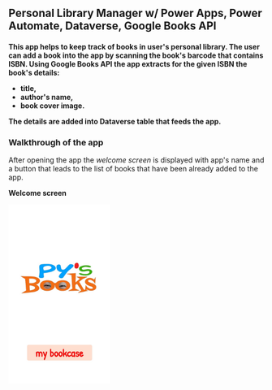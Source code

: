 ## Personal Library Manager w/ Power Apps, Power Automate, Dataverse, Google Books API

<h4>This app helps to keep track of books in user's personal library.
The user can add a book into the app by scanning the book's barcode that contains ISBN. Using Google Books API the app extracts for the given ISBN the book's details:
<p></p>
<ul>
<li>title,</li>
<li>author's name,</li>
<li>book cover image.</li>
</ul>
<p></p>
The details are added into Dataverse table that feeds the app.</h4>

<p></p>
<p></p>

<h3>Walkthrough of the app</h3> 

After opening the app the *welcome screen* is displayed with app's name and a button that leads to the list of books that have been already added to the app.

<p><b>Welcome screen</b></p>
<img src="/Personal%20Library%20Manager/Images/WelcomeScreen.jpg" width="200"> 